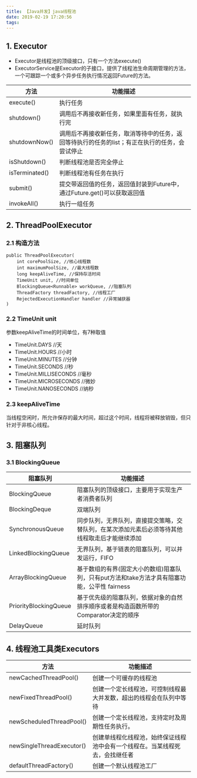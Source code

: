 ```yaml
---
title: 【Java并发】java线程池
date: 2019-02-19 17:20:56
tags:
---
```

## 1. Executor
- Executor是线程池的顶级接口，只有一个方法execute()
- ExecutorService是Executor的子接口，提供了线程池生命周期管理的方法，一个可跟踪一个或多个异步任务执行情况返回Future的方法。

|方法|功能描述|
|-----|---|
|execute()|执行任务|
|shutdown()|调用后不再接收新任务，如果里面有任务，就执行完|
|shutdownNow()|调用后不再接收新任务，取消等待中的任务，返回等待执行的任务的list；有正在执行的任务，会尝试停止|
|isShutdown()|判断线程池是否完全停止|
|isTerminated()|判断线程池有任务在执行|
|submit()|提交带返回值的任务，返回值封装到Future中，通过Future.get()可以获取返回值|
|invokeAll()|执行一组任务|

## 2. ThreadPoolExecutor
### 2.1 构造方法
```
public ThreadPoolExecutor(
    int corePoolSize, //核心线程数
    int maximumPoolSize, //最大线程数
    long keepAliveTime, //保持存活时间
    TimeUnit unit, //时间单位
    BlockingQueue<Runnable> workQueue, //阻塞队列
    ThreadFactory threadFactory, //线程工厂
    RejectedExecutionHandler handler //异常捕获器
)
```
### 2.2 TimeUnit unit

参数keepAliveTime的时间单位，有7种取值
- TimeUnit.DAYS //天
- TimeUnit.HOURS //小时
- TimeUnit.MINUTES //分钟
- TimeUnit.SECONDS //秒
- TimeUnit.MILLISECONDS //毫秒
- TimeUnit.MICROSECONDS //微妙
- TimeUnit.NANOSECONDS //纳秒
### 2.3 keepAliveTime
当线程空闲时，所允许保存的最大时间，超过这个时间，线程将被释放销毁，但只针对于非核心线程。
## 3. 阻塞队列
### 3.1 BlockingQueue
|阻塞队列	          | 功能描述 |
|---|---|
|BlockingQueue	      | 阻塞队列的顶级接口，主要用于实现生产者消费者队列  |
|BlockingDeque	      | 双端队列  |
|SynchronousQueue	  | 同步队列，无界队列，直接提交策略，交替队列，在某次添加元素后必须等待其他线程取走后才能继续添加  |
|LinkedBlockingQueue   | 无界队列，基于链表的阻塞队列，可以并发运行，FIFO    |
|ArrayBlockingQueue	  | 基于数组的有界(固定大小的数组)阻塞队列，只有put方法和take方法才具有阻塞功能，公平性 fairness  |
|PriorityBlockingQueue |  基于优先级的阻塞队列，依据对象的自然排序顺序或者是构造函数所带的Comparator决定的顺序           |
|DelayQueue	          |  延时队列|
## 4. 线程池工具类Executors
|方法	|功能描述|
|---|---|
|newCachedThreadPool()	|创建一个可缓存的线程池|
|newFixedThreadPool()	|创建一个定长线程池，可控制线程最大并发数，超出的线程会在队列中等待|
|newScheduledThreadPool()|	创建一个定长线程池，支持定时及周期性任务执行。|
|newSingleThreadExecutor()|	创建单线程化线程池，始终保证线程池中会有一个线程在。当某线程死去，会找继任者|
|defaultThreadFactory()	|创建一个默认线程池工厂|
